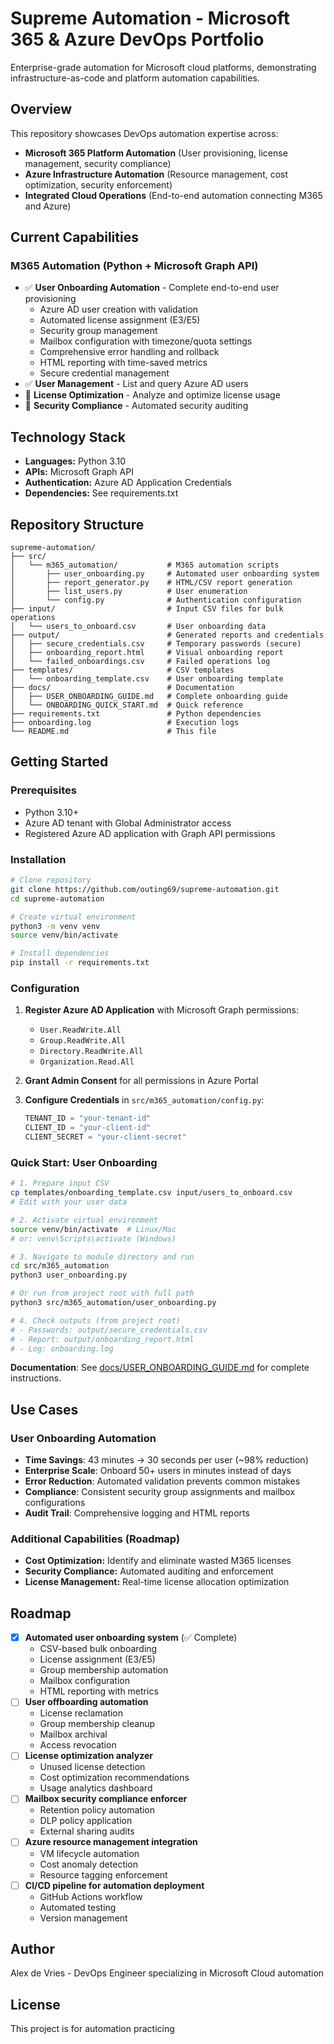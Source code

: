 # Supreme Automation - Microsoft 365 & Azure DevOps Portfolio

Enterprise-grade automation for Microsoft cloud platforms, demonstrating infrastructure-as-code and platform automation capabilities.

## Overview

This repository showcases DevOps automation expertise across:
- **Microsoft 365 Platform Automation** (User provisioning, license management, security compliance)
- **Azure Infrastructure Automation** (Resource management, cost optimization, security enforcement)
- **Integrated Cloud Operations** (End-to-end automation connecting M365 and Azure)

## Current Capabilities

### M365 Automation (Python + Microsoft Graph API)
- ✅ **User Onboarding Automation** - Complete end-to-end user provisioning
  - Azure AD user creation with validation
  - Automated license assignment (E3/E5)
  - Security group management
  - Mailbox configuration with timezone/quota settings
  - Comprehensive error handling and rollback
  - HTML reporting with time-saved metrics
  - Secure credential management
- ✅ **User Management** - List and query Azure AD users
- 🚧 **License Optimization** - Analyze and optimize license usage
- 🚧 **Security Compliance** - Automated security auditing

## Technology Stack

- **Languages:** Python 3.10
- **APIs:** Microsoft Graph API
- **Authentication:** Azure AD Application Credentials
- **Dependencies:** See requirements.txt

## Repository Structure
```
supreme-automation/
├── src/
│   └── m365_automation/           # M365 automation scripts
│       ├── user_onboarding.py     # Automated user onboarding system
│       ├── report_generator.py    # HTML/CSV report generation
│       ├── list_users.py          # User enumeration
│       └── config.py              # Authentication configuration
├── input/                         # Input CSV files for bulk operations
│   └── users_to_onboard.csv       # User onboarding data
├── output/                        # Generated reports and credentials
│   ├── secure_credentials.csv     # Temporary passwords (secure)
│   ├── onboarding_report.html     # Visual onboarding report
│   └── failed_onboardings.csv     # Failed operations log
├── templates/                     # CSV templates
│   └── onboarding_template.csv    # User onboarding template
├── docs/                          # Documentation
│   ├── USER_ONBOARDING_GUIDE.md   # Complete onboarding guide
│   └── ONBOARDING_QUICK_START.md  # Quick reference
├── requirements.txt               # Python dependencies
├── onboarding.log                 # Execution logs
└── README.md                      # This file
```

## Getting Started

### Prerequisites
- Python 3.10+
- Azure AD tenant with Global Administrator access
- Registered Azure AD application with Graph API permissions

### Installation
```bash
# Clone repository
git clone https://github.com/outing69/supreme-automation.git
cd supreme-automation

# Create virtual environment
python3 -m venv venv
source venv/bin/activate

# Install dependencies
pip install -r requirements.txt
```

### Configuration

1. **Register Azure AD Application** with Microsoft Graph permissions:
   - `User.ReadWrite.All`
   - `Group.ReadWrite.All`
   - `Directory.ReadWrite.All`
   - `Organization.Read.All`

2. **Grant Admin Consent** for all permissions in Azure Portal

3. **Configure Credentials** in `src/m365_automation/config.py`:
   ```python
   TENANT_ID = "your-tenant-id"
   CLIENT_ID = "your-client-id"
   CLIENT_SECRET = "your-client-secret"
   ```

### Quick Start: User Onboarding

```bash
# 1. Prepare input CSV
cp templates/onboarding_template.csv input/users_to_onboard.csv
# Edit with your user data

# 2. Activate virtual environment
source venv/bin/activate  # Linux/Mac
# or: venv\Scripts\activate (Windows)

# 3. Navigate to module directory and run
cd src/m365_automation
python3 user_onboarding.py

# Or run from project root with full path
python3 src/m365_automation/user_onboarding.py

# 4. Check outputs (from project root)
# - Passwords: output/secure_credentials.csv
# - Report: output/onboarding_report.html
# - Log: onboarding.log
```

**Documentation**: See [docs/USER_ONBOARDING_GUIDE.md](docs/USER_ONBOARDING_GUIDE.md) for complete instructions.

## Use Cases

### User Onboarding Automation
- **Time Savings**: 43 minutes → 30 seconds per user (~98% reduction)
- **Enterprise Scale**: Onboard 50+ users in minutes instead of days
- **Error Reduction**: Automated validation prevents common mistakes
- **Compliance**: Consistent security group assignments and mailbox configurations
- **Audit Trail**: Comprehensive logging and HTML reports

### Additional Capabilities (Roadmap)
- **Cost Optimization:** Identify and eliminate wasted M365 licenses
- **Security Compliance:** Automated auditing and enforcement
- **License Management:** Real-time license allocation optimization

## Roadmap

- [x] **Automated user onboarding system** (✅ Complete)
  - CSV-based bulk onboarding
  - License assignment (E3/E5)
  - Group membership automation
  - Mailbox configuration
  - HTML reporting with metrics
- [ ] **User offboarding automation**
  - License reclamation
  - Group membership cleanup
  - Mailbox archival
  - Access revocation
- [ ] **License optimization analyzer**
  - Unused license detection
  - Cost optimization recommendations
  - Usage analytics dashboard
- [ ] **Mailbox security compliance enforcer**
  - Retention policy automation
  - DLP policy application
  - External sharing audits
- [ ] **Azure resource management integration**
  - VM lifecycle automation
  - Cost anomaly detection
  - Resource tagging enforcement
- [ ] **CI/CD pipeline for automation deployment**
  - GitHub Actions workflow
  - Automated testing
  - Version management

## Author

Alex de Vries - DevOps Engineer specializing in Microsoft Cloud automation

## License

This project is for automation practicing
